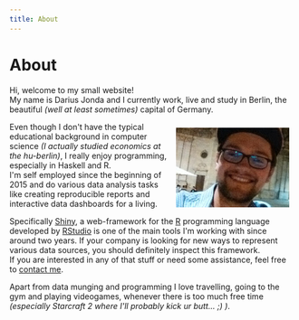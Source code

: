 ```yaml
---
title: About
---
```

# About

Hi, welcome to my small website!  
My name is Darius Jonda and I currently work, live and study in Berlin, the beautiful *(well at least sometimes)* capital of Germany.  

<img src="/images/me.jpg" style="float: right; margin: 10px;" />

Even though I don't have the typical educational background in computer science *(I actually studied economics at the hu-berlin)*, I really enjoy programming, especially in Haskell and R.  
I'm self employed since the beginning of 2015 and do various data analysis tasks like creating reproducible reports and interactive data dashboards for a living.  

 Specifically [Shiny](https://www.rstudio.com/products/shiny/shiny-server/), a web-framework for the [R](https://www.r-project.org) programming language developed by [RStudio](https://www.rstudio.com) is one of the main tools I'm working with since around two years. If your company is looking for new ways to represent various data sources, you should definitely inspect this framework.  
If you are interested in any of that stuff or need some assistance, feel free to [contact me](contact.html).  

Apart from data munging and programming I love travelling, going to the gym and playing videogames, whenever there is too much free time *(especially Starcraft 2 where I'll probably kick ur butt... ;) )*. 
